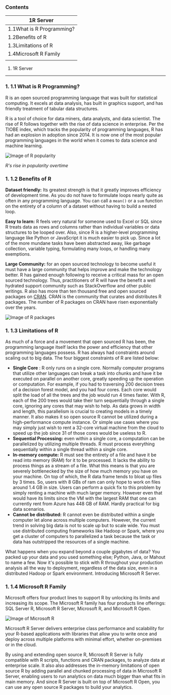 ### Contents

| 1R Server |
| --- |
| 1.1What is R Programming? |
| 1.2Benefits of R |
| 1.3Limitations of R |
| 1.4Microsoft R Family |
| |

1. 1R Server
------
### 1. 1.1 What is R Programming?

R is an open sourced programming language that was built for statistical computing. It excels at data analysis, has built in graphics support, and has friendly treatment of tabular data structures.

R is a tool of choice for data miners, data analysts, and data scientist. The rise of R follows together with the rise of data science in enterprise. Per the TIOBE index, which tracks the popularity of programming languages, R has had an explosion in adoption since 2014. It is now one of the most popular programming languages in the world when it comes to data science and machine learning.

![Image of R popularity](https://cloud.githubusercontent.com/assets/26171849/23569297/5b8c7290-0013-11e7-86e6-87bbd4f0697f.png)

_R&#39;s rise in popularity overtime_

### 1. 1.2 Benefits of R

**Dataset friendly:** Its greatest strength is that it greatly improves efficiency of development time. As you do not have to formulate loops nearly quite as often in any programming language. You can call a ```mean()``` or a ```sum``` function on the entirety of a column of a dataset without having to build a nested loop.

**Easy to learn:** R feels very natural for someone used to Excel or SQL since R treats data as rows and columns rather than individual variables or data structures to be looped over. Also, since R is a higher-level programming language like Python or JavaScript it is much easier to pick up. Since a lot of the more mundane tasks have been abstracted away, like garbage collection, variable typing, formulating many loops, or handling many exemptions.

**Large Community:** for an open sourced technology to become useful it must have a large community that helps improve and make the technology better. R has gained enough following to receive a critical mass for an open sourced technology. Thus, practitioners of R will have the benefit a well hydrated support community such as StackOverflow and other public writings. R also has more than ten thousand free and open sourced packages on [CRAN](https://cran.r-project.org/). CRAN is the community that curates and distributes R packages. The number of R packages on CRAN have risen exponentially over the years.

![Image of R packages](https://cloud.githubusercontent.com/assets/26171849/23569352/b397b3b4-0013-11e7-9ff4-bacc291740f4.png)

### 1. 1.3 Limitations of R

As much of a force and a movement that open sourced R has been, the programming language itself lacks the power and efficiency that other programming languages possess. R has always had constraints around scaling out to big data. The four biggest constraints of R are listed below:

- **Single Core** : R only runs on a single core. Normally computer programs that utilize other languages can break a task into chunks and have it be executed on parallel on another core, greatly speeding up the operation or computation. For example, if you had to traversing 200 decision trees of a decision forest model, and you had four cores. Each core would split the load of all the trees and the job would run 4 times faster. With R, each of the 200 trees would take their turn sequentially through a single core, ignoring any cores that may wish to help. As data grows in width and length, this parallelism is crucial to creating models in a timely manner. It also makes it so open source R cannot be utilized during a high-performance compute instance. Or simple use cases where you may simply just wish to rent a 32-core virtual machine from the cloud to speed up the job since 31 of those cores would be useless to R.
- **Sequential Processing:** even within a single core, a computation can be parallelized by utilizing multiple threads. R must process everything sequentially within a single thread within a single core.
- **In-memory compute:** R must see the entirety of a file and have it be read into memory (RAM) for it to be processed. It lacks the ability to process things as a stream of a file. What this means is that you are severely bottlenecked by the size of how much memory you have on your machine. On top of which, the R data frame tends to bloat up files by 3 times. So, users with 8 GBs of ram can only hope to work on files around 1.4 GB in size. Users can perform a quick fix to this problem by simply renting a machine with much larger memory. However even that would have its limits since the VM with the largest RAM that one can currently rent from Azure has 448 GB of RAM. Hardly practical for big data scenarios.
- **Cannot be distributed:** R cannot even be distributed within a single computer let alone across multiple computers. However, the current trend in solving big data is not to scale up but to scale wide. You must use distributed computing frameworks like Hadoop or Spark, where you get a cluster of computers to parallelized a task because the task or data has outstripped the resources of a single machine.

What happens when you expand beyond a couple gigabytes of data? You packed up your data and you used something else; Python, Java, or Mahout to name a few. Now it&#39;s possible to stick with R throughout your production analysis all the way to deployment, regardless of the data size, even in a distributed Hadoop or Spark environment. Introducing Microsoft R Server.

### 1. 1.4 Microsoft R Family

Microsoft offers four product lines to support R by unlocking its limits and increasing its scope. The Microsoft R family has four products line offerings: SQL Server R, Microsoft R Server, Microsoft R, and Microsoft R Open.

![Image of Microsoft R](https://cloud.githubusercontent.com/assets/26171849/23569667/3f184cf4-0015-11e7-9d71-3ac362522b27.png)

Microsoft R Server delivers enterprise class performance and scalability for your R-based applications with libraries that allow you to write once and deploy across multiple platforms with minimal effort, whether on-premises or in the cloud.

By using and extending open source R, Microsoft R Server is fully compatible with R scripts, functions and CRAN packages, to analyze data at enterprise scale. It also also addresses the in-memory limitations of open source R by adding parallel and chunked processing of data in Microsoft R Server, enabling users to run analytics on data much bigger than what fits in main memory. And since R Server is built on top of Microsoft R Open, you can use any open source R packages to build your analytics.
